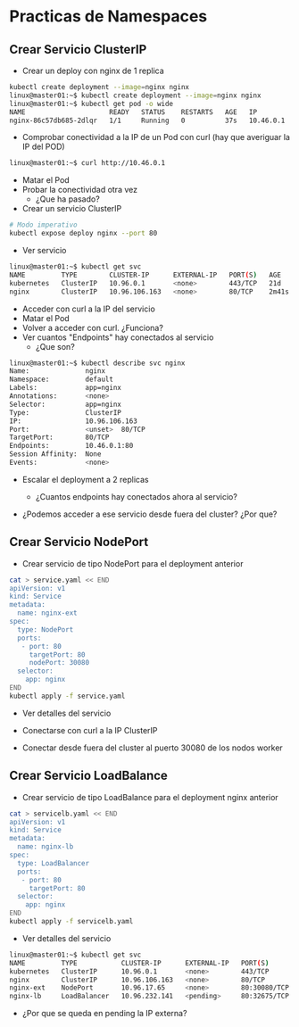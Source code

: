 # Practicas de Namespaces

## Crear Servicio ClusterIP

  * Crear un deploy con nginx de 1 replica

```bash
kubectl create deployment --image=nginx nginx
linux@master01:~$ kubectl create deployment --image=nginx nginx
linux@master01:~$ kubectl get pod -o wide
NAME                     READY   STATUS    RESTARTS   AGE   IP          NODE     NOMINATED NODE   READINESS GATES
nginx-86c57db685-2dlqr   1/1     Running   0          37s   10.46.0.1   node01   <none>           <none>
```

  * Comprobar conectividad a la IP de un Pod con curl (hay que averiguar la IP del POD)

```bash
linux@master01:~$ curl http://10.46.0.1
```

  * Matar el Pod
  * Probar la conectividad otra vez
    * ¿Que ha pasado?
  * Crear un servicio ClusterIP

```bash
# Modo imperativo
kubectl expose deploy nginx --port 80
```

  * Ver servicio

```bash
linux@master01:~$ kubectl get svc
NAME         TYPE        CLUSTER-IP      EXTERNAL-IP   PORT(S)   AGE
kubernetes   ClusterIP   10.96.0.1       <none>        443/TCP   21d
nginx        ClusterIP   10.96.106.163   <none>        80/TCP    2m41s
```

  * Acceder con curl a la IP del servicio
  * Matar el Pod
  * Volver a acceder con curl. ¿Funciona?
  * Ver cuantos "Endpoints" hay conectados al servicio
    * ¿Que son?

```bash
linux@master01:~$ kubectl describe svc nginx
Name:              nginx
Namespace:         default
Labels:            app=nginx
Annotations:       <none>
Selector:          app=nginx
Type:              ClusterIP
IP:                10.96.106.163
Port:              <unset>  80/TCP
TargetPort:        80/TCP
Endpoints:         10.46.0.1:80
Session Affinity:  None
Events:            <none>
```

  * Escalar el deployment a 2 replicas
    * ¿Cuantos endpoints hay conectados ahora al servicio?

  * ¿Podemos acceder a ese servicio desde fuera del cluster? ¿Por que?

## Crear Servicio NodePort

  * Crear servicio de tipo NodePort para el deployment anterior

```bash
cat > service.yaml << END
apiVersion: v1
kind: Service
metadata:
  name: nginx-ext
spec:
  type: NodePort
  ports:
   - port: 80
     targetPort: 80
     nodePort: 30080
  selector:
    app: nginx
END
kubectl apply -f service.yaml
```

  * Ver detalles del servicio

  * Conectarse con curl a la IP ClusterIP

  * Conectar desde fuera del cluster al puerto 30080 de los nodos worker

## Crear Servicio LoadBalance

  * Crear servicio de tipo LoadBalance para el deployment nginx anterior

```bash
cat > servicelb.yaml << END
apiVersion: v1
kind: Service
metadata:
  name: nginx-lb
spec:
  type: LoadBalancer
  ports:
   - port: 80
     targetPort: 80
  selector:
    app: nginx
END
kubectl apply -f servicelb.yaml
```

  * Ver detalles del servicio

```bash
linux@master01:~$ kubectl get svc
NAME         TYPE           CLUSTER-IP      EXTERNAL-IP   PORT(S)        AGE
kubernetes   ClusterIP      10.96.0.1       <none>        443/TCP        21d
nginx        ClusterIP      10.96.106.163   <none>        80/TCP         26m
nginx-ext    NodePort       10.96.17.65     <none>        80:30080/TCP   15m
nginx-lb     LoadBalancer   10.96.232.141   <pending>     80:32675/TCP   7s
```

 * ¿Por que se queda en pending la IP externa?
